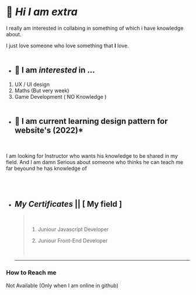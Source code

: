 # 👋 _Hi I am_ **_extra_**

I really am interested in collabing in something of which i have knowledge about.

I just love someone who love something that **I** love.
<br>
<br>

- ## 👀 I am _interested_ in **...**

1. UX / UI design
2. Maths (But very week)
3. Game Development ( NO Knowledge )
   <br>
   <br>

- ## 🌱 I am current learning design pattern for website's **(2022)\***

   <br>

I am looking for Instructor who wants his knowledge to be shared in my field. And I am damn Serious about someone who thinks he can teach me far beyound he has knowledge of

<br>
<br>

- ## _My Certificates_ || [ My field ]

  > &nbsp;
  >
  > 1. Juniour Javascript Developer
  >
  > 2. Juniour Front-End Developer
  >
  >    &nbsp;  <br>

    <hr>

### How to Reach me

Not Available (Only when I am online in github)

<!---
extra8899/extra8899 is a ✨ special ✨ repository because its `README.md` (this file) appears on your GitHub profile.
You can click the Preview link to take a look at your changes.
--->

